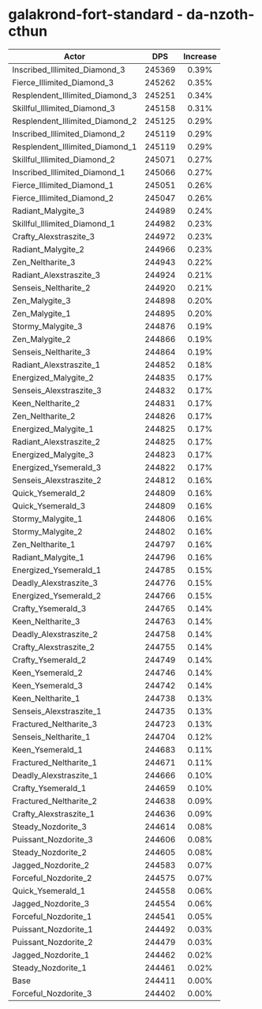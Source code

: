 # galakrond-fort-standard - da-nzoth-cthun
| Actor | DPS | Increase |
|---|:---:|:---:|
|Inscribed_Illimited_Diamond_3|245369|0.39%|
|Fierce_Illimited_Diamond_3|245262|0.35%|
|Resplendent_Illimited_Diamond_3|245251|0.34%|
|Skillful_Illimited_Diamond_3|245158|0.31%|
|Resplendent_Illimited_Diamond_2|245125|0.29%|
|Inscribed_Illimited_Diamond_2|245119|0.29%|
|Resplendent_Illimited_Diamond_1|245119|0.29%|
|Skillful_Illimited_Diamond_2|245071|0.27%|
|Inscribed_Illimited_Diamond_1|245066|0.27%|
|Fierce_Illimited_Diamond_1|245051|0.26%|
|Fierce_Illimited_Diamond_2|245047|0.26%|
|Radiant_Malygite_3|244989|0.24%|
|Skillful_Illimited_Diamond_1|244982|0.23%|
|Crafty_Alexstraszite_3|244972|0.23%|
|Radiant_Malygite_2|244966|0.23%|
|Zen_Neltharite_3|244943|0.22%|
|Radiant_Alexstraszite_3|244924|0.21%|
|Senseis_Neltharite_2|244920|0.21%|
|Zen_Malygite_3|244898|0.20%|
|Zen_Malygite_1|244895|0.20%|
|Stormy_Malygite_3|244876|0.19%|
|Zen_Malygite_2|244866|0.19%|
|Senseis_Neltharite_3|244864|0.19%|
|Radiant_Alexstraszite_1|244852|0.18%|
|Energized_Malygite_2|244835|0.17%|
|Senseis_Alexstraszite_3|244832|0.17%|
|Keen_Neltharite_2|244831|0.17%|
|Zen_Neltharite_2|244826|0.17%|
|Energized_Malygite_1|244825|0.17%|
|Radiant_Alexstraszite_2|244825|0.17%|
|Energized_Malygite_3|244823|0.17%|
|Energized_Ysemerald_3|244822|0.17%|
|Senseis_Alexstraszite_2|244812|0.16%|
|Quick_Ysemerald_2|244809|0.16%|
|Quick_Ysemerald_3|244809|0.16%|
|Stormy_Malygite_1|244806|0.16%|
|Stormy_Malygite_2|244802|0.16%|
|Zen_Neltharite_1|244797|0.16%|
|Radiant_Malygite_1|244796|0.16%|
|Energized_Ysemerald_1|244785|0.15%|
|Deadly_Alexstraszite_3|244776|0.15%|
|Energized_Ysemerald_2|244766|0.15%|
|Crafty_Ysemerald_3|244765|0.14%|
|Keen_Neltharite_3|244763|0.14%|
|Deadly_Alexstraszite_2|244758|0.14%|
|Crafty_Alexstraszite_2|244755|0.14%|
|Crafty_Ysemerald_2|244749|0.14%|
|Keen_Ysemerald_2|244746|0.14%|
|Keen_Ysemerald_3|244742|0.14%|
|Keen_Neltharite_1|244738|0.13%|
|Senseis_Alexstraszite_1|244735|0.13%|
|Fractured_Neltharite_3|244723|0.13%|
|Senseis_Neltharite_1|244704|0.12%|
|Keen_Ysemerald_1|244683|0.11%|
|Fractured_Neltharite_1|244671|0.11%|
|Deadly_Alexstraszite_1|244666|0.10%|
|Crafty_Ysemerald_1|244659|0.10%|
|Fractured_Neltharite_2|244638|0.09%|
|Crafty_Alexstraszite_1|244636|0.09%|
|Steady_Nozdorite_3|244614|0.08%|
|Puissant_Nozdorite_3|244606|0.08%|
|Steady_Nozdorite_2|244605|0.08%|
|Jagged_Nozdorite_2|244583|0.07%|
|Forceful_Nozdorite_2|244575|0.07%|
|Quick_Ysemerald_1|244558|0.06%|
|Jagged_Nozdorite_3|244554|0.06%|
|Forceful_Nozdorite_1|244541|0.05%|
|Puissant_Nozdorite_1|244492|0.03%|
|Puissant_Nozdorite_2|244479|0.03%|
|Jagged_Nozdorite_1|244462|0.02%|
|Steady_Nozdorite_1|244461|0.02%|
|Base|244411|0.00%|
|Forceful_Nozdorite_3|244402|0.00%|
